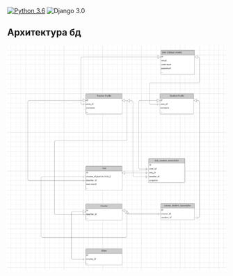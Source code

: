 [![Python 3.6](https://img.shields.io/badge/python-3.11-green.svg)](https://www.python.org/downloads/release/python-360/)
![Django 3.0](https://img.shields.io/badge/Django-4.2.7-green.svg)


## Архитектура бд

![Image alt](https://github.com/TetherOne/course-system/raw/master/github-pages/img.png)
